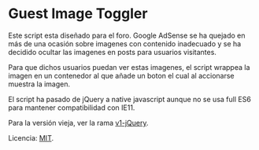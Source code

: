 # Guest Image Toggler

Este script esta diseñado para el foro. Google AdSense se ha quejado en más de
una ocasión sobre imagenes con contenido inadecuado y se ha decidido ocultar
las imagenes en posts para usuarios visitantes.

Para que dichos usuarios puedan ver estas imagenes, el script wrappea la imagen
en un contenedor al que añade un boton el cual al accionarse muestra la imagen.

El script ha pasado de jQuery a native javascript aunque no se usa full ES6 para
mantener compatibilidad con IE11.

Para la versión vieja, ver la rama [v1-jQuery](https://github.com/elhacker-net/guest-image-toggle/tree/v1-jQuery).


Licencia: [MIT](https://github.com/elhacker-net/guest-image-toggle/blob/master/LICENSE).
